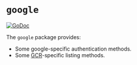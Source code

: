 # `google`

[![GoDoc](https://godoc.org/github.com/google/go-containerregistry/pkg/v1/google?status.svg)](https://godoc.org/github.com/google/go-containerregistry/pkg/v1/google)

The `google` package provides:

- Some google-specific authentication methods.
- Some [GCR](gcr.io)-specific listing methods.
